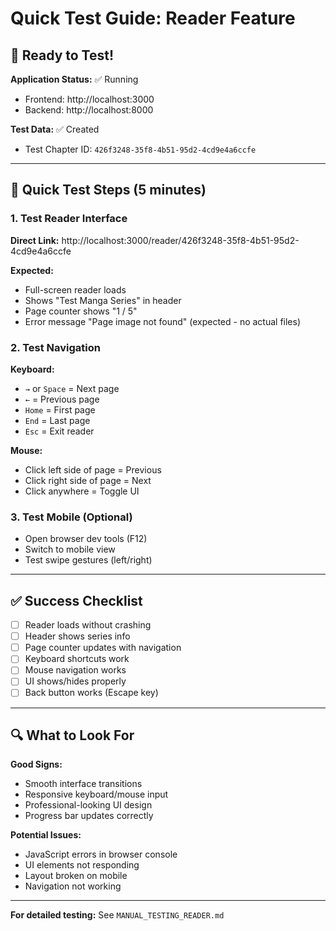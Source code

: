 # Quick Test Guide: Reader Feature

## 🚀 Ready to Test!

**Application Status:** ✅ Running  
- Frontend: http://localhost:3000  
- Backend: http://localhost:8000  

**Test Data:** ✅ Created  
- Test Chapter ID: `426f3248-35f8-4b51-95d2-4cd9e4a6ccfe`

---

## 🎯 Quick Test Steps (5 minutes)

### 1. Test Reader Interface
**Direct Link:** http://localhost:3000/reader/426f3248-35f8-4b51-95d2-4cd9e4a6ccfe

**Expected:**
- Full-screen reader loads
- Shows "Test Manga Series" in header
- Page counter shows "1 / 5"
- Error message "Page image not found" (expected - no actual files)

### 2. Test Navigation
**Keyboard:**
- `→` or `Space` = Next page
- `←` = Previous page  
- `Home` = First page
- `End` = Last page
- `Esc` = Exit reader

**Mouse:**
- Click left side of page = Previous
- Click right side of page = Next
- Click anywhere = Toggle UI

### 3. Test Mobile (Optional)
- Open browser dev tools (F12)
- Switch to mobile view
- Test swipe gestures (left/right)

---

## ✅ Success Checklist

- [ ] Reader loads without crashing
- [ ] Header shows series info
- [ ] Page counter updates with navigation  
- [ ] Keyboard shortcuts work
- [ ] Mouse navigation works
- [ ] UI shows/hides properly
- [ ] Back button works (Escape key)

---

## 🔍 What to Look For

**Good Signs:**
- Smooth interface transitions
- Responsive keyboard/mouse input
- Professional-looking UI design
- Progress bar updates correctly

**Potential Issues:**
- JavaScript errors in browser console
- UI elements not responding
- Layout broken on mobile
- Navigation not working

---

**For detailed testing:** See `MANUAL_TESTING_READER.md`